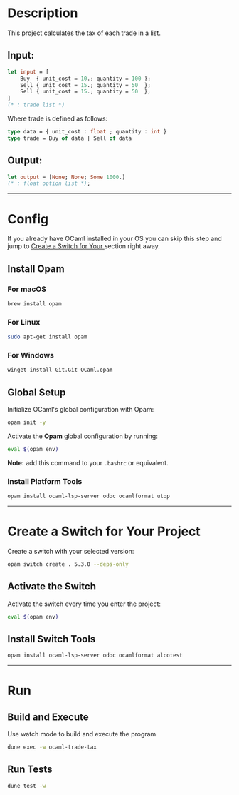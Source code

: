 # Description

This project calculates the tax of each trade in a list.

## Input:

```ocaml
let input = [
    Buy  { unit_cost = 10.; quantity = 100 };
    Sell { unit_cost = 15.; quantity = 50  };
    Sell { unit_cost = 15.; quantity = 50  };
]
(* : trade list *)
```

Where trade is defined as follows:

```ocaml
type data = { unit_cost : float ; quantity : int }
type trade = Buy of data | Sell of data
```

## Output:

```ocaml
let output = [None; None; Some 1000.]
(* : float option list *);
```

---

# Config

If you already have OCaml installed in your OS you can skip this step and jump to [Create a Switch for Your ](#create-a-switch-for-your-project) section right away.

## Install Opam

### For macOS

```sh
brew install opam
```

### For Linux

```sh
sudo apt-get install opam
```

### For Windows

```sh
winget install Git.Git OCaml.opam
```

## Global Setup

Initialize OCaml's global configuration with Opam:

```sh
opam init -y
```

Activate the **Opam** global configuration by running:

```sh
eval $(opam env)
```

**Note:** add this command to your `.bashrc` or equivalent.

### Install Platform Tools

```sh
opam install ocaml-lsp-server odoc ocamlformat utop
```

---

# Create a Switch for Your Project

Create a switch with your selected version:

```sh
opam switch create . 5.3.0 --deps-only
```

## Activate the Switch

Activate the switch every time you enter the project:

```sh
eval $(opam env)
```

## Install Switch Tools

```sh
opam install ocaml-lsp-server odoc ocamlformat alcotest
```

---

# Run

## Build and Execute

Use watch mode to build and execute the program

```sh
dune exec -w ocaml-trade-tax
```

## Run Tests

```sh
dune test -w
```
